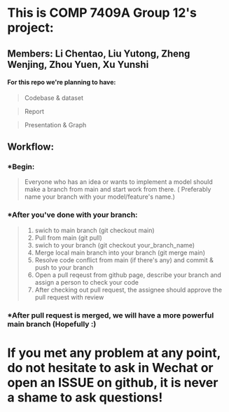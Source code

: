 # This is COMP 7409A Group 12's project:
## Members: Li Chentao, Liu Yutong, Zheng Wenjing, Zhou Yuen, Xu Yunshi

#### For this repo we're planning to have:

>Codebase & dataset


>Report


>Presentation & Graph

## Workflow:
### *Begin:
> Everyone who has an idea or wants to implement a model should make a branch from main and start work from there. ( Preferably name your branch with your model/feature's name.)
### *After you've done with your branch:
> 1. swich to main branch (git checkout main)
> 2. Pull from main (git pull)
> 3. swich to your branch (git checkout your_branch_name)
> 4. Merge local main branch into your branch (git merge main)
> 5. Resolve code conflict from main (if there's any) and commit & push to your branch
> 6. Open a pull reqeust from github page, describe your branch and assign a person to check your code
> 7. After checking out pull request, the assignee should approve the pull request with review
### *After pull request is merged, we will have a more powerful main branch (Hopefully :\)

# If you met any problem at any point, do not hesitate to ask in Wechat or open an ISSUE on github, it is never a shame to ask questions! 
